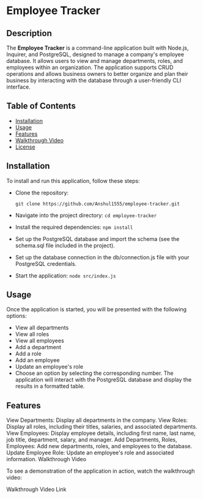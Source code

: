 # Employee Tracker

## Description

The **Employee Tracker** is a command-line application built with Node.js, Inquirer, and PostgreSQL, designed to manage a company's employee database. It allows users to view and manage departments, roles, and employees within an organization. The application supports CRUD operations and allows business owners to better organize and plan their business by interacting with the database through a user-friendly CLI interface.

## Table of Contents

- [Installation](#installation)
- [Usage](#usage)
- [Features](#features)
- [Walkthrough Video](#walkthrough-video)
- [License](#license)

## Installation

To install and run this application, follow these steps:

- Clone the repository:

  `git clone https://github.com/Anshul1555/employee-tracker.git`

- Navigate into the project directory:
  `cd employee-tracker`

- Install the required dependencies:
  `npm install`

- Set up the PostgreSQL database and import the schema (see the schema.sql file included in the project).

- Set up the database connection in the db/connection.js file with your PostgreSQL credentials.

- Start the application:
  `node src/index.js`

## Usage

Once the application is started, you will be presented with the following options:

- View all departments
- View all roles
- View all employees
- Add a department
- Add a role
- Add an employee
- Update an employee's role
- Choose an option by selecting the corresponding number. The application will interact with the PostgreSQL database and display the results in a formatted table.

## Features

View Departments: Display all departments in the company.
View Roles: Display all roles, including their titles, salaries, and associated departments.
View Employees: Display employee details, including first name, last name, job title, department, salary, and manager.
Add Departments, Roles, Employees: Add new departments, roles, and employees to the database.
Update Employee Role: Update an employee's role and associated information.
Walkthrough Video

To see a demonstration of the application in action, watch the walkthrough video:

Walkthrough Video Link

```

```
